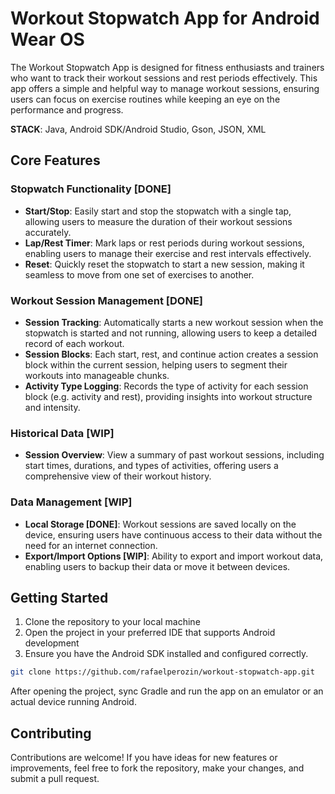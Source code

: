 # Workout Stopwatch App for Android Wear OS

The Workout Stopwatch App is designed for fitness enthusiasts and trainers who want to track their workout sessions and rest periods effectively. This app offers a simple and helpful way to manage workout sessions, ensuring users can focus on exercise routines while keeping an eye on the performance and progress.

**STACK**: Java, Android SDK/Android Studio, Gson, JSON, XML

## Core Features

### Stopwatch Functionality [DONE]

- **Start/Stop**: Easily start and stop the stopwatch with a single tap, allowing users to measure the duration of their workout sessions accurately.
- **Lap/Rest Timer**: Mark laps or rest periods during workout sessions, enabling users to manage their exercise and rest intervals effectively.
- **Reset**: Quickly reset the stopwatch to start a new session, making it seamless to move from one set of exercises to another.

### Workout Session Management [DONE]

- **Session Tracking**: Automatically starts a new workout session when the stopwatch is started and not running, allowing users to keep a detailed record of each workout.
- **Session Blocks**: Each start, rest, and continue action creates a session block within the current session, helping users to segment their workouts into manageable chunks.
- **Activity Type Logging**: Records the type of activity for each session block (e.g. activity and rest), providing insights into workout structure and intensity.

### Historical Data [WIP]

- **Session Overview**: View a summary of past workout sessions, including start times, durations, and types of activities, offering users a comprehensive view of their workout history.

### Data Management [WIP]

- **Local Storage [DONE]**: Workout sessions are saved locally on the device, ensuring users have continuous access to their data without the need for an internet connection.
- **Export/Import Options [WIP]**: Ability to export and import workout data, enabling users to backup their data or move it between devices.

## Getting Started

1. Clone the repository to your local machine
2. Open the project in your preferred IDE that supports Android development
3. Ensure you have the Android SDK installed and configured correctly.

```bash
git clone https://github.com/rafaelperozin/workout-stopwatch-app.git
```

After opening the project, sync Gradle and run the app on an emulator or an actual device running Android.

## Contributing

Contributions are welcome! If you have ideas for new features or improvements, feel free to fork the repository, make your changes, and submit a pull request.
